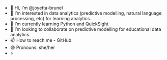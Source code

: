 - 👋 Hi, I’m @joyetta-brunel
- 👀 I’m interested in data analytics (predictive modelling, natural language processing, etc) for learning analytics. 
- 🌱 I’m currently learning Python and QuickSight
- 💞️ I’m looking to collaborate on predictive modelling for educational data analytics. 
- 📫 How to reach me - GitHub
- 😄 Pronouns: she/her
- ⚡  

<!---
joyetta-brunel/joyetta-brunel is a ✨ special ✨ repository because its `README.md` (this file) appears on your GitHub profile.
You can click the Preview link to take a look at your changes.
--->
